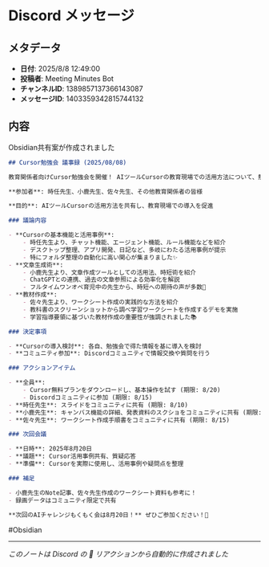 # Discord メッセージ

## メタデータ
- **日付**: 2025/8/8 12:49:00
- **投稿者**: Meeting Minutes Bot
- **チャンネルID**: 1389857137366143087
- **メッセージID**: 1403359342815744132

## 内容

Obsidian共有案が作成されました

```markdown
## Cursor勉強会 議事録 (2025/08/08)

教育関係者向けCursor勉強会を開催！ AIツールCursorの教育現場での活用方法について、熱い議論が交わされました🔥

**参加者**: 時任先生、小鹿先生、佐々先生、その他教育関係者の皆様

**目的**: AIツールCursorの活用方法を共有し、教育現場での導入を促進

### 議論内容

- **Cursorの基本機能と活用事例**:
    - 時任先生より、チャット機能、エージェント機能、ルール機能などを紹介
    - デスクトップ整理、アプリ開発、日記など、多岐にわたる活用事例が提示
    - 特にフォルダ整理の自動化に高い関心が集まりました✨
- **文章生成術**:
    - 小鹿先生より、文章作成ツールとしての活用法、時短術を紹介
    - ChatGPTとの連携、過去の文章参照による効率化を解説
    - フルタイムワンオペ育児中の先生から、時短への期待の声が多数🙌
- **教材作成**:
    - 佐々先生より、ワークシート作成の実践的な方法を紹介
    - 教科書のスクリーンショットから調べ学習ワークシートを作成するデモを実施
    - 学習指導要領に基づいた教材作成の重要性が強調されました📚

### 決定事項

- **Cursorの導入検討**: 各自、勉強会で得た情報を基に導入を検討
- **コミュニティ参加**: Discordコミュニティで情報交換や質問を行う

### アクションアイテム

- **全員**:
    - Cursor無料プランをダウンロードし、基本操作を試す (期限: 8/20)
    - Discordコミュニティに参加 (期限: 8/15)
- **時任先生**: スライドをコミュニティに共有 (期限: 8/10)
- **小鹿先生**: キャンバス機能の詳細、発表資料のスクショをコミュニティに共有 (期限: 8/10, 8/12)
- **佐々先生**: ワークシート作成手順書をコミュニティに共有 (期限: 8/15)

### 次回会議

- **日時**: 2025年8月20日
- **議題**: Cursor活用事例共有、質疑応答
- **準備**: Cursorを実際に使用し、活用事例や疑問点を整理

### 補足

- 小鹿先生のNote記事、佐々先生作成のワークシート資料も参考に！
- 録画データはコミュニティ限定で共有

**次回のAIチャレンジもくもく会は8月20日！** ぜひご参加ください！🎉
```

#Obsidian

---
*このノートは Discord の 📝 リアクションから自動的に作成されました*
